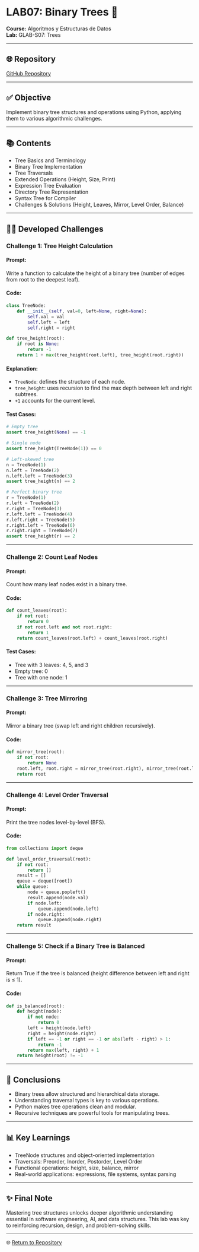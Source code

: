 # LAB07: Binary Trees 🌳
**Course:** Algoritmos y Estructuras de Datos  
**Lab:** GLAB-S07: Trees

---

## 🌐 Repository
[GitHub Repository](https://github.com/Rodrigo-Salva/ALGORITMOS_Y_ESTRUCTURA_DE_DATOS/tree/main/LAB07_Trees)

---

## ✅ Objective
Implement binary tree structures and operations using Python, applying them to various algorithmic challenges.

---

## 📚 Contents
- Tree Basics and Terminology
- Binary Tree Implementation
- Tree Traversals
- Extended Operations (Height, Size, Print)
- Expression Tree Evaluation
- Directory Tree Representation
- Syntax Tree for Compiler
- Challenges & Solutions (Height, Leaves, Mirror, Level Order, Balance)

---

## 👨‍💼 Developed Challenges

### Challenge 1: Tree Height Calculation

#### Prompt:
Write a function to calculate the height of a binary tree (number of edges from root to the deepest leaf).

#### Code:
```python
class TreeNode:
    def __init__(self, val=0, left=None, right=None):
        self.val = val
        self.left = left
        self.right = right

def tree_height(root):
    if root is None:
        return -1
    return 1 + max(tree_height(root.left), tree_height(root.right))
```

#### Explanation:
- `TreeNode`: defines the structure of each node.
- `tree_height`: uses recursion to find the max depth between left and right subtrees.
- `+1` accounts for the current level.

#### Test Cases:
```python
# Empty tree
assert tree_height(None) == -1

# Single node
assert tree_height(TreeNode(1)) == 0

# Left-skewed tree
n = TreeNode(1)
n.left = TreeNode(2)
n.left.left = TreeNode(3)
assert tree_height(n) == 2

# Perfect binary tree
r = TreeNode(1)
r.left = TreeNode(2)
r.right = TreeNode(3)
r.left.left = TreeNode(4)
r.left.right = TreeNode(5)
r.right.left = TreeNode(6)
r.right.right = TreeNode(7)
assert tree_height(r) == 2
```

---

### Challenge 2: Count Leaf Nodes

#### Prompt:
Count how many leaf nodes exist in a binary tree.

#### Code:
```python
def count_leaves(root):
    if not root:
        return 0
    if not root.left and not root.right:
        return 1
    return count_leaves(root.left) + count_leaves(root.right)
```

#### Test Cases:
- Tree with 3 leaves: 4, 5, and 3
- Empty tree: 0
- Tree with one node: 1

---

### Challenge 3: Tree Mirroring

#### Prompt:
Mirror a binary tree (swap left and right children recursively).

#### Code:
```python
def mirror_tree(root):
    if not root:
        return None
    root.left, root.right = mirror_tree(root.right), mirror_tree(root.left)
    return root
```

---

### Challenge 4: Level Order Traversal

#### Prompt:
Print the tree nodes level-by-level (BFS).

#### Code:
```python
from collections import deque

def level_order_traversal(root):
    if not root:
        return []
    result = []
    queue = deque([root])
    while queue:
        node = queue.popleft()
        result.append(node.val)
        if node.left:
            queue.append(node.left)
        if node.right:
            queue.append(node.right)
    return result
```

---

### Challenge 5: Check if a Binary Tree is Balanced

#### Prompt:
Return True if the tree is balanced (height difference between left and right is ≤ 1).

#### Code:
```python
def is_balanced(root):
    def height(node):
        if not node:
            return 0
        left = height(node.left)
        right = height(node.right)
        if left == -1 or right == -1 or abs(left - right) > 1:
            return -1
        return max(left, right) + 1
    return height(root) != -1
```

---

## 📝 Conclusions
- Binary trees allow structured and hierarchical data storage.
- Understanding traversal types is key to various operations.
- Python makes tree operations clean and modular.
- Recursive techniques are powerful tools for manipulating trees.

---

## 📊 Key Learnings
- TreeNode structures and object-oriented implementation
- Traversals: Preorder, Inorder, Postorder, Level Order
- Functional operations: height, size, balance, mirror
- Real-world applications: expressions, file systems, syntax parsing

---

## ✨ Final Note
Mastering tree structures unlocks deeper algorithmic understanding essential in software engineering, AI, and data structures. This lab was key to reinforcing recursion, design, and problem-solving skills.

---

🌐 [Return to Repository](https://github.com/Rodrigo-Salva/ALGORITMOS_Y_ESTRUCTURA_DE_DATOS/tree/main/LAB07_Trees)

